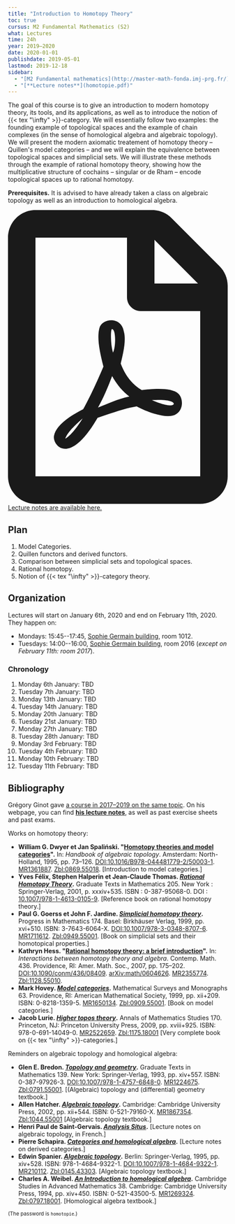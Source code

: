 ```yaml
---
title: "Introduction to Homotopy Theory"
toc: true
cursus: M2 Fundamental Mathematics (S2)
what: Lectures
time: 24h
year: 2019–2020
date: 2020-01-01
publishdate: 2019-05-01
lastmod: 2019-12-18
sidebar:
  - "[M2 Fundamental mathematics](http://master-math-fonda.imj-prg.fr/)"
  - "[**Lecture notes**](homotopie.pdf)"
---
```


The goal of this course is to give an introduction to modern homotopy theory, its tools, and its applications, as well as to introduce the notion of {{< tex "\infty" >}}-category. We will essentially follow two examples: the founding example of topological spaces and the example of chain complexes (in the sense of homological algebra and algebraic topology). We will present the modern axiomatic treatement of homotopy theory – Quillen's model categories – and we will explain the equivalence between topological spaces and simplicial sets. We will illustrate these methods through the example of rational homotopy theory, showing how the multiplicative structure of cochains – singular or de Rham – encode topological spaces up to rational homotopy.

**Prerequisites.** It is advised to have already taken a class on algebraic topology as well as an introduction to homological algebra.

<div class="alert alert-primary" role="alert">
<svg aria-hidden="true" data-prefix="far" data-icon="file-pdf" class="svg-inline--fa fa-file-pdf fa-w-12" role="img" xmlns="http://www.w3.org/2000/svg" viewBox="0 0 384 512"><path fill="currentColor" d="M369.9 97.9L286 14C277 5 264.8-.1 252.1-.1H48C21.5 0 0 21.5 0 48v416c0 26.5 21.5 48 48 48h288c26.5 0 48-21.5 48-48V131.9c0-12.7-5.1-25-14.1-34zM332.1 128H256V51.9l76.1 76.1zM48 464V48h160v104c0 13.3 10.7 24 24 24h104v288H48zm250.2-143.7c-12.2-12-47-8.7-64.4-6.5-17.2-10.5-28.7-25-36.8-46.3 3.9-16.1 10.1-40.6 5.4-56-4.2-26.2-37.8-23.6-42.6-5.9-4.4 16.1-.4 38.5 7 67.1-10 23.9-24.9 56-35.4 74.4-20 10.3-47 26.2-51 46.2-3.3 15.8 26 55.2 76.1-31.2 22.4-7.4 46.8-16.5 68.4-20.1 18.9 10.2 41 17 55.8 17 25.5 0 28-28.2 17.5-38.7zm-198.1 77.8c5.1-13.7 24.5-29.5 30.4-35-19 30.3-30.4 35.7-30.4 35zm81.6-190.6c7.4 0 6.7 32.1 1.8 40.8-4.4-13.9-4.3-40.8-1.8-40.8zm-24.4 136.6c9.7-16.9 18-37 24.7-54.7 8.3 15.1 18.9 27.2 30.1 35.5-20.8 4.3-38.9 13.1-54.8 19.2zm131.6-5s-5 6-37.3-7.8c35.1-2.6 40.9 5.4 37.3 7.8z"></path></svg> <a class="alert-link" href="homotopie.pdf">Lecture notes are available here.</a>
</div>

## Plan

1. Model Categories.
2. Quillen functors and derived functors.
3. Comparison between simplicial sets and topological spaces.
4. Rational homotopy.
6. Notion of {{< tex "\infty" >}}-category theory.

## Organization

Lectures will start on January 6th, 2020 and end on February 11th, 2020.
They happen on:
- Mondays: 15:45--17:45, [Sophie Germain building](https://www.math.univ-paris-diderot.fr/ufr/acces), room 1012.
- Tuesdays: 14:00--16:00, [Sophie Germain building](https://www.math.univ-paris-diderot.fr/ufr/acces), room 2016 (*except on February 11th: room 2017*).


### Chronology

1. Monday 6th January: TBD
2. Tuesday 7th January: TBD
3. Monday 13th January: TBD
4. Tuesday 14th January: TBD
5. Monday 20th January: TBD
6. Tuesday 21st January: TBD
7. Monday 27th January: TBD
8. Tuesday 28th January: TBD
9. Monday 3rd February: TBD
10. Tuesday 4th February: TBD
11. Monday 10th February: TBD
12. Tuesday 11th February: TBD

## Bibliography

Grégory Ginot gave [a course in 2017–2019 on the same topic](https://www.math.univ-paris13.fr/~ginot/Homotopie).
On his webpage, you can find [**his lecture notes**](https://www.math.univ-paris13.fr/%7Eginot/Homotopie/Ginot-homotopie2019.pdf), as well as past exercise sheets and past exams.

Works on homotopy theory:

* **William G. Dwyer et Jan Spaliński. "[Homotopy theories and model categories](https://cloud.idrissi.eu/s/6Rn64iZ7nZfpb5q)".** In: *Handbook of algebraic topology*. Amsterdam: North-Holland, 1995, pp. 73–126. [DOI:10.1016/B978-044481779-2/50003-1](https://dx.doi.org/10.1016/B978-044481779-2/50003-1). [MR1361887](http://www.ams.org/mathscinet-getitem?mr=1361887). [Zbl:0869.55018](https://zbmath.org/?q=an%3A0869.55018). <span class="text-muted">[Introduction to model categories.]</span>
* **Yves Félix, Stephen Halperin et Jean-Claude Thomas. *[Rational Homotopy Theory](https://cloud.idrissi.eu/s/miBKP3MYb8TzpKZ)*.** Graduate Texts in Mathematics 205. New York : Springer-Verlag, 2001, p. xxxiv+535. ISBN : 0-387-95068-0. DOI : [10.1007/978-1-4613-0105-9](https://doi.org/10.1007/978-1-4613-0105-9). <span class="text-muted">[Reference book on rational homotopy theory.]</span>
* **Paul G. Goerss et John F. Jardine. *[Simplicial homotopy theory](https://cloud.idrissi.eu/s/QAnt72ieey87C65)*.** Progress in Mathematics 174. Basel: Birkhäuser Verlag, 1999, pp. xvi+510. ISBN: 3-7643-6064-X. [DOI:10.1007/978-3-0348-8707-6](https://doi.org/10.1007/978-3-0348-8707-6). [MR1711612](http://www.ams.org/mathscinet-getitem?mr=1711612). [Zbl:0949.55001](https://zbmath.org/?q=an%3A0949.55001). <span class="text-muted">[Book on simplicial sets and their homotopical properties.]</span>
* **Kathryn Hess. "[Rational homotopy theory: a brief introduction](https://cloud.idrissi.eu/s/QBgYp8PPbTJWLFm)".** In: *Interactions between homotopy theory and algebra*. Contemp. Math. 436. Providence, RI: Amer. Math. Soc., 2007, pp. 175–202. [DOI:10.1090/conm/436/08409](https://dx.doi.org/10.1090/conm/436/08409). [arXiv:math/0604626](http://arxiv.org/abs/math/0604626). [MR2355774](http://www.ams.org/mathscinet-getitem?mr=2355774). [Zbl:1128.55010](https://zbmath.org/?q=an%3A1128.55010).
* **Mark Hovey. *[Model categories](https://cloud.idrissi.eu/s/QPFroWWTx6taQrK)*.** Mathematical Surveys and Monographs 63. Providence, RI: American Mathematical Society, 1999, pp. xii+209. ISBN: 0-8218-1359-5. [MR1650134](http://www.ams.org/mathscinet-getitem?mr=1650134). [Zbl:0909.55001](https://zbmath.org/?q=an%3A0909.55001). <span class="text-muted">[Book on model categories.]</span>
* **Jacob Lurie. *[Higher topos theory](https://cloud.idrissi.eu/s/L4rCx3EsbS9SaHa)*.** Annals of Mathematics Studies 170. Princeton, NJ: Princeton University Press, 2009, pp. xviii+925. ISBN: 978-0-691-14049-0. [MR2522659](http://www.ams.org/mathscinet-getitem?mr=2522659). [Zbl:1175.18001](https://zbmath.org/?q=an%3A1175.18001) <span class="text-muted">[Very complete book on {{< tex "\infty" >}}-categories.]</span>

Reminders on algebraic topology and homological algebra:

* **Glen E. Bredon. *[Topology and geometry](https://cloud.idrissi.eu/s/mmAz8AxxC4aNYnS)*.** Graduate Texts in Mathematics 139. New York: Springer-Verlag, 1993, pp. xiv+557. ISBN: 0-387-97926-3. [DOI:10.1007/978-1-4757-6848-0](https://dx.doi.org/10.1007/978-1-4757-6848-0). [MR1224675](http://www.ams.org/mathscinet-getitem?mr=1224675). [Zbl:0791.55001](https://zbmath.org/?q=an%3A0791.55001). <span class="text-muted">[(Algebraic) topology and (differential) geometry textbook.]</span>
* **Allen Hatcher. *[Algebraic topology](https://cloud.idrissi.eu/s/jE6dB3X62pLjSPw)*.** Cambridge: Cambridge University Press, 2002, pp. xii+544. ISBN: 0-521-79160-X. [MR1867354](http://www.ams.org/mathscinet-getitem?mr=1867354). [Zbl:1044.55001](https://zbmath.org/?q=an%3A1044.55001) <span class="text-muted">[Algebraic topology textbook.]</span>
* **Henri Paul de Saint-Gervais. *[Analysis Situs](http://analysis-situs.math.cnrs.fr)*.** <span class="text-muted">[Lecture notes on algebraic topology, in French.]
* **Pierre Schapira. *[Categories and homological algebra](https://cloud.idrissi.eu/s/Rf52LqgjJb6Rtos)*.** <span class="text-muted">[Lecture notes on derived categories.]</span>
* **Edwin Spanier. *[Algebraic topology](https://cloud.idrissi.eu/s/TKJAQK2B542nDgY)*.** Berlin: Springer-Verlag, 1995, pp. xiv+528. ISBN: 978-1-4684-9322-1. [DOI:10.1007/978-1-4684-9322-1](https://dx.doi.org/10.1007/978-1-4684-9322-1). [MR210112](https://mathscinet.ams.org/mathscinet-getitem?mr=210112). [Zbl:0145.43303](https://zbmath.org/?q=an%3A0145.43303). <span class="text-muted">[Algebraic topology textbook.]</span>
* **Charles A. Weibel. *[An Introduction to homological algebra](https://cloud.idrissi.eu/s/iTx4r2Y4YkDBDoX)*.** Cambridge Studies in Advanced Mathematics 38. Cambridge: Cambridge University Press, 1994, pp. xiv+450. ISBN: 0-521-43500-5. [MR1269324](http://www.ams.org/mathscinet-getitem?mr=1269324). [Zbl:0797.18001](https://zbmath.org/?q=an%3A0797.18001). <span class="text-muted">[Homological algebra textbook.]</span>

<small>(The password is `homotopie`.)</small>
